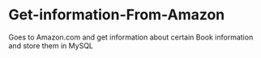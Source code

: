 # Get-information-From-Amazon
Goes to Amazon.com and get information about certain Book information and store them in MySQL
